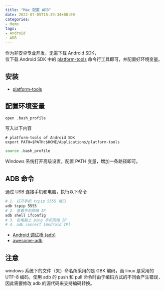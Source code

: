 ```yaml
---
title: "Mac 配置 ADB"
date: 2022-07-05T15:39:34+08:00
categories:
- Memo
tags:
- Android
- ADB
---
```


作为非安卓专业开发，无需下载 Android SDK，  
仅下载 Android SDK 中的 [platform-tools](https://developer.android.com/studio/releases/platform-tools?hl=zh-cn) 命令行工具即可，并配置好环境变量。

<!--more-->

## 安装

- [platform-tools](https://developer.android.com/studio/releases/platform-tools?hl=zh-cn)

## 配置环境变量

```bash
open .bash_profile
```

写入以下内容

```
# platform-tools of Android SDK
export PATH=$PATH:$HOME/Applications/platform-tools
```

```bash
source .bash_profile
```

Windows 系统打开高级设置，配置 PATH 变量，增加一条路径即可。

## ADB 命令

通过 USB 连接手机和电脑，执行以下命令

```bash
# 1. 打开手机 tcpip 5555 端口
adb tcpip 5555
# 2. 查看手机网络 IP
adb shell ifconfig
# 3. 在电脑上 ping 手机网络 IP
# 4. adb connect [Android IP]
```

- [Android 调试桥 (adb)](https://developer.android.com/studio/command-line/adb?hl=zh-cn)
- [awesome-adb](https://github.com/mzlogin/awesome-adb)

## 注意

windows 系统下的文件（夹）命名所采用的是 GBK 编码，而 linux 是采用的 UTF-8 编码，使用 adb 的
push 和 pull 命令时由于编码方式的不同会产生错误，因此需要修改 adb 的源代码来支持编码转换。